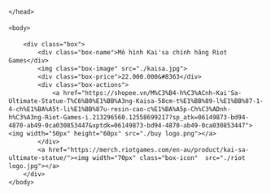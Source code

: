 
<!DOCTYPE html>
<html>
    <head>
        <meta name="viewport" content="width=device-width, initial-scale=1">
        <title>Kai'sa Statue</title>
        <link rel="Stylesheet" href="./ngu.css">
        
    </head>
   
    <body>
        
        <div class="box">
            <div class="box-name">Mô hình Kai'sa chính hãng Riot Games</div>
            <img class="box-image" src="./kaisa.jpg">
            <div class="box-price">22.000.000&#8363</div>
            <div class="box-actions">
                <a href="https://shopee.vn/M%C3%B4-h%C3%ACnh-Kai'Sa-Ultimate-Statue-T%C6%B0%E1%BB%A3ng-Kaisa-58cm-t%E1%BB%89-l%E1%BB%87-1-4-ch%E1%BA%A5t-li%E1%BB%87u-resin-cao-c%E1%BA%A5p-Ch%C3%ADnh-h%C3%A3ng-Riot-Games-i.213296560.12558699217?sp_atk=06149873-bd94-4870-ab49-0ca030853447&xptdk=06149873-bd94-4870-ab49-0ca030853447"> <img width="50px" height="60px" src="./buy logo.png"></a>
            </div>
            <a href="https://merch.riotgames.com/en-au/product/kai-sa-ultimate-statue/"><img width="70px" class="box-icon"  src="./riot logo.jpg"></a>
        </div>
    </body>
</html>
